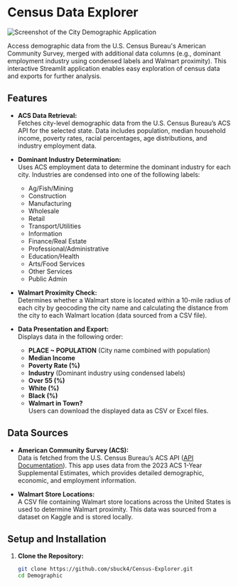 # Census Data Explorer

![Screenshot of the City Demographic Application](images/app_screenshot.png)

Access demographic data from the U.S. Census Bureau's American Community Survey, merged with additional data columns (e.g., dominant employment industry using condensed labels and Walmart proximity). This interactive Streamlit application enables easy exploration of census data and exports for further analysis.

## Features

- **ACS Data Retrieval:**  
  Fetches city-level demographic data from the U.S. Census Bureau’s ACS API for the selected state. Data includes population, median household income, poverty rates, racial percentages, age distributions, and industry employment data.

- **Dominant Industry Determination:**  
  Uses ACS employment data to determine the dominant industry for each city. Industries are condensed into one of the following labels:
  - Ag/Fish/Mining
  - Construction
  - Manufacturing
  - Wholesale
  - Retail
  - Transport/Utilities
  - Information
  - Finance/Real Estate
  - Professional/Administrative
  - Education/Health
  - Arts/Food Services
  - Other Services
  - Public Admin

- **Walmart Proximity Check:**  
  Determines whether a Walmart store is located within a 10-mile radius of each city by geocoding the city name and calculating the distance from the city to each Walmart location (data sourced from a CSV file).

- **Data Presentation and Export:**  
  Displays data in the following order:
  - **PLACE ~ POPULATION** (City name combined with population)
  - **Median Income**
  - **Poverty Rate (%)**
  - **Industry** (Dominant industry using condensed labels)
  - **Over 55 (%)**
  - **White (%)**
  - **Black (%)**
  - **Walmart in Town?**  
  Users can download the displayed data as CSV or Excel files.

## Data Sources

- **American Community Survey (ACS):**  
  Data is fetched from the U.S. Census Bureau’s ACS API ([API Documentation](https://www.census.gov/data/developers/data-sets/acs-1year.html)). This app uses data from the 2023 ACS 1-Year Supplemental Estimates, which provides detailed demographic, economic, and employment information.

- **Walmart Store Locations:**  
  A CSV file containing Walmart store locations across the United States is used to determine Walmart proximity. This data was sourced from a dataset on Kaggle and is stored locally.

## Setup and Installation

1. **Clone the Repository:**
   ```bash
   git clone https://github.com/sbuck4/Census-Explorer.git
   cd Demographic
